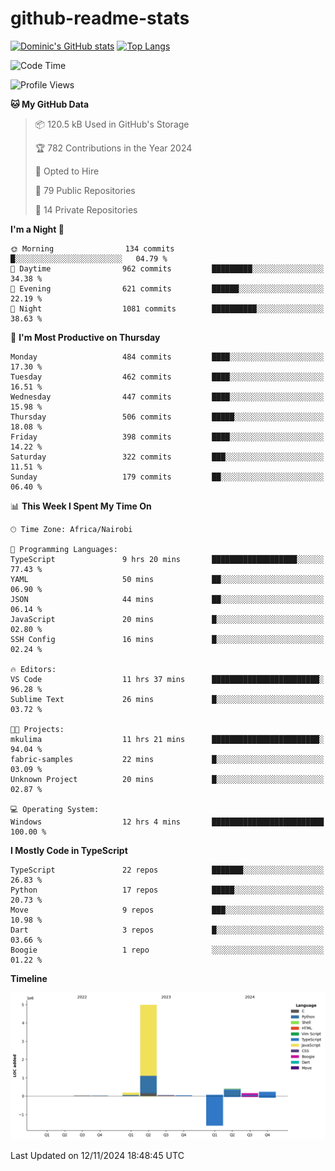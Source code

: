 # github-readme-stats
[![Dominic's GitHub stats](https://github-readme-stats.vercel.app/api?username=Domengo&show_icons=true)](https://github.com/anuraghazra/github-readme-stats)
[![Top Langs](https://github-readme-stats.vercel.app/api/top-langs/?username=Domengo&show_icons=true)](https://github.com/Domengo/github-readme-stats)

<!--START_SECTION:waka-->
![Code Time](http://img.shields.io/badge/Code%20Time-871%20hrs%208%20mins-blue)

![Profile Views](http://img.shields.io/badge/Profile%20Views-0-blue)

**🐱 My GitHub Data** 

> 📦 120.5 kB Used in GitHub's Storage 
 > 
> 🏆 782 Contributions in the Year 2024
 > 
> 💼 Opted to Hire
 > 
> 📜 79 Public Repositories 
 > 
> 🔑 14 Private Repositories 
 > 
**I'm a Night 🦉** 

```text
🌞 Morning                134 commits         █░░░░░░░░░░░░░░░░░░░░░░░░   04.79 % 
🌆 Daytime                962 commits         █████████░░░░░░░░░░░░░░░░   34.38 % 
🌃 Evening                621 commits         ██████░░░░░░░░░░░░░░░░░░░   22.19 % 
🌙 Night                  1081 commits        ██████████░░░░░░░░░░░░░░░   38.63 % 
```
📅 **I'm Most Productive on Thursday** 

```text
Monday                   484 commits         ████░░░░░░░░░░░░░░░░░░░░░   17.30 % 
Tuesday                  462 commits         ████░░░░░░░░░░░░░░░░░░░░░   16.51 % 
Wednesday                447 commits         ████░░░░░░░░░░░░░░░░░░░░░   15.98 % 
Thursday                 506 commits         █████░░░░░░░░░░░░░░░░░░░░   18.08 % 
Friday                   398 commits         ████░░░░░░░░░░░░░░░░░░░░░   14.22 % 
Saturday                 322 commits         ███░░░░░░░░░░░░░░░░░░░░░░   11.51 % 
Sunday                   179 commits         ██░░░░░░░░░░░░░░░░░░░░░░░   06.40 % 
```


📊 **This Week I Spent My Time On** 

```text
🕑︎ Time Zone: Africa/Nairobi

💬 Programming Languages: 
TypeScript               9 hrs 20 mins       ███████████████████░░░░░░   77.43 % 
YAML                     50 mins             ██░░░░░░░░░░░░░░░░░░░░░░░   06.90 % 
JSON                     44 mins             ██░░░░░░░░░░░░░░░░░░░░░░░   06.14 % 
JavaScript               20 mins             █░░░░░░░░░░░░░░░░░░░░░░░░   02.80 % 
SSH Config               16 mins             █░░░░░░░░░░░░░░░░░░░░░░░░   02.24 % 

🔥 Editors: 
VS Code                  11 hrs 37 mins      ████████████████████████░   96.28 % 
Sublime Text             26 mins             █░░░░░░░░░░░░░░░░░░░░░░░░   03.72 % 

🐱‍💻 Projects: 
mkulima                  11 hrs 21 mins      ████████████████████████░   94.04 % 
fabric-samples           22 mins             █░░░░░░░░░░░░░░░░░░░░░░░░   03.09 % 
Unknown Project          20 mins             █░░░░░░░░░░░░░░░░░░░░░░░░   02.87 % 

💻 Operating System: 
Windows                  12 hrs 4 mins       █████████████████████████   100.00 % 
```

**I Mostly Code in TypeScript** 

```text
TypeScript               22 repos            ███████░░░░░░░░░░░░░░░░░░   26.83 % 
Python                   17 repos            █████░░░░░░░░░░░░░░░░░░░░   20.73 % 
Move                     9 repos             ███░░░░░░░░░░░░░░░░░░░░░░   10.98 % 
Dart                     3 repos             █░░░░░░░░░░░░░░░░░░░░░░░░   03.66 % 
Boogie                   1 repo              ░░░░░░░░░░░░░░░░░░░░░░░░░   01.22 % 
```



**Timeline**

![Lines of Code chart](https://raw.githubusercontent.com/Domengo/Domengo/main/assets/bar_graph.png)


 Last Updated on 12/11/2024 18:48:45 UTC
<!--END_SECTION:waka-->


